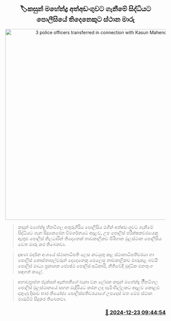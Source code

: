 <p align='center'><b><h2 align='center' title='3 police officers transferred in connection with Kasun Mahendra's arrest'>🏷කසුන් මහේන්ද්‍ර අත්අඩංගුවට ගැනීමේ සිද්ධියට පොලීසියේ තිදෙනෙකුට ස්ථාන මාරු</h2></b></p>
<p align='center'><img src='https://helakuru.sgp1.cdn.digitaloceanspaces.com/esana/images/lib/srilanka-police[1].jpg' width='600' alt='3 police officers transferred in connection with Kasun Mahendra's arrest'></p>

> කසුන් මහේන්ද්‍ර හීනටිගල අතුරුගිරිය පොලීසිය මගින් අත්අඩංගුවට ගැනීමේ සිද්ධියට ගැන සිදුකෙරෙන විමර්ශනයට අදාළව, උප පොලිස් පරීක්ෂකවරයෙකු ඇතුළු පොලිස් නිලධාරින් තිදෙනෙක් තාවකාලිකව මිරිහාන මූලස්ථාන පොලීසිය වෙත මාරු කර තිබෙනවා.

> දූෂණ මර්දන අංශයේ ස්ථානාධිපති ලෙස කටයුතු කළ ස්ථානාධිපතිවරයා හා පොලිස් කොස්තාපල්වරුන් දෙදෙනෙකු මෙලෙස තාවකාලිකව මාරුකළ බවයි පොලිස් මාධ්‍ය ප්‍රකාශක ජ්‍යෙෂ්ඨ පොලිස් අධිකාරි, නීතිවේදී බුද්ධික මනතුංග සඳහන් කළේ.

> අභාවප්‍රාප්ත ජැක්සන් ඇන්තනීගේ බෑනා වන ලේඛක කසුන් මහේන්ද්‍ර හීීනටිගල පොලිස් මූලස්ථානයේ සහන මැදිරියට කරන ලද පැමිණිල්ලකට අදාළව කොළඹ දකුණු දිසාව භාර නියෝජ්‍ය පොලිස්පතිවරයාගේ උපදෙස් මත මෙම ස්ථාන මාරුවීම් සිදුකර තිබෙනවා.



<h3 align='right'><a href='https://www.helakuru.lk/esana/p/106060/'>📅 2024-12-23 09:44:54</a></h3>
